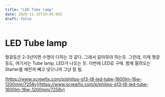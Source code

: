 ```yaml
---
title: "LED Tube lamp"
date: 2020-11-15T19:45:09Z
draft: false
---
```

# LED Tube lamp

형광등은 2-3년이면 수명이 다하는 것 같다. 그래서 갈아줘야 하는듯. 그런데, 이제 형광등도, 여기서는 Tube lamp, LED가 나오는 듯. 이번에 LED로 구매. 함께 딸려오는 Starter를 예전꺼 빼고 넣으니까 그냥 잘 됨.

[https://www.screwfix.com/p/philips-g13-t8-led-tube-1600lm-16w-1200mm/7258v](https://www.screwfix.com/p/philips-g13-t8-led-tube-1600lm-16w-1200mm/7258v)

